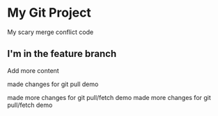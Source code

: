 # My Git Project


My scary merge conflict code


## I'm in the feature branch

Add more content

made changes for git pull demo  

made more changes for git pull/fetch demo
made more changes for git pull/fetch demo

